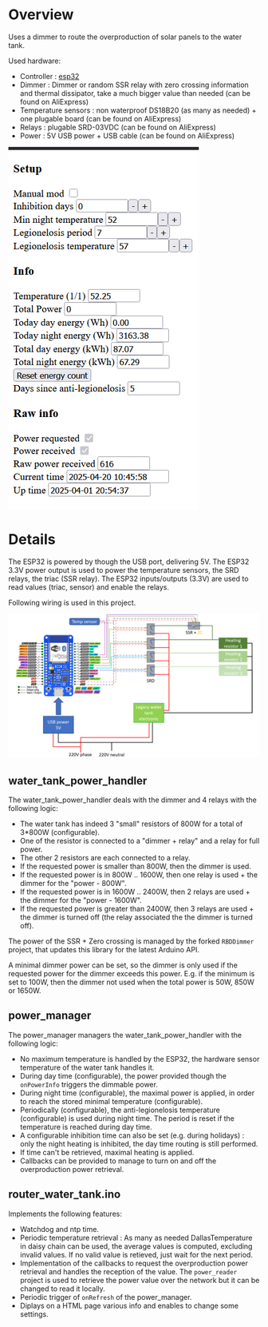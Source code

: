 Overview
========

Uses a dimmer to route the overproduction of solar panels to the water tank.

Used hardware:
* Controller : [esp32](https://www.upesy.fr/)
* Dimmer : Dimmer or random SSR relay with zero crossing information and thermal dissipator, take a much bigger value than needed (can be found on AliExpress)
* Temperature sensors : non waterproof DS18B20 (as many as needed) + one plugable board (can be found on AliExpress)
* Relays : plugable SRD-03VDC (can be found on AliExpress)
* Power : 5V USB power + USB cable (can be found on AliExpress)

![Alt text](html_display.png?raw=true "HTML display")

Details
=======

The ESP32 is powered by though the USB port, delivering 5V.
The ESP32 3.3V power output is used to power the temperature sensors, the SRD relays, the triac (SSR relay).
The ESP32 inputs/outputs (3.3V) are used to read values (triac, sensor) and enable the relays.

Following wiring is used in this project.

![Wiring](wiring.png?raw=true "Wiring")

water_tank_power_handler
------------------------

The water_tank_power_handler deals with the dimmer and 4 relays with the following logic:
* The water tank has indeed 3 "small" resistors of 800W for a total of 3*800W (configurable).
* One of the resistor is connected to a "dimmer + relay" and a relay for full power.
* The other 2 resistors are each connected to a relay.
* If the requested power is smaller than 800W, then the dimmer is used.
* If the requested power is in 800W .. 1600W, then one relay is used + the dimmer for the "power - 800W".
* If the requested power is in 1600W .. 2400W, then 2 relays are used + the dimmer for the "power - 1600W".
* If the requested power is greater than 2400W, then 3 relays are used + the dimmer is turned off (the relay associated the the dimmer is turned off).

The power of the SSR + Zero crossing is managed by the forked `RBDDimmer` project, that updates this library for the latest Arduino API.

A minimal dimmer power can be set, so the dimmer is only used if the requested power for the dimmer exceeds this power. E.g. if the minimum is set to 100W, then the dimmer not used when the total power is 50W, 850W or 1650W.

power_manager
-------------

The power_manager managers the water_tank_power_handler with the following logic:
* No maximum temperature is handled by the ESP32, the hardware sensor temperature of the water tank handles it.
* During day time (configurable), the power provided though the `onPowerInfo` triggers the dimmable power.
* During night time (configurable), the maximal power is applied, in order to reach the stored minimal temperature (configurable).
* Periodically (configurable), the anti-legionelosis temperature (configurable) is used during night time. The period is reset if the temperature is reached during day time.
* A configurable inhibition time can also be set (e.g. during holidays) : only the night heating is inhibited, the day time routing is still performed.
* If time can't be retrieved, maximal heating is applied.
* Callbacks can be provided to manage to turn on and off the overproduction power retrieval.

router_water_tank.ino
---------------------

Implements the following features:
* Watchdog and ntp time.
* Periodic temperature retrieval : As many as needed DallasTemperature in daisy chain can be used, the average values is computed, excluding invalid values. If no valid value is retieved, just wait for the next period.
* Implementation of the callbacks to request the overproduction power retrieval and handles the reception of the value. The `power_reader` project is used to retrieve the power value over the network but it can be changed to read it locally.
* Periodic trigger of `onRefresh` of the power_manager.
* Diplays on a HTML page various info and enables to change some settings.